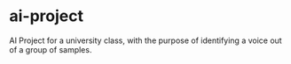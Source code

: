 # ai-project
AI Project for a university class, with the purpose of identifying a voice out of a group of samples.
